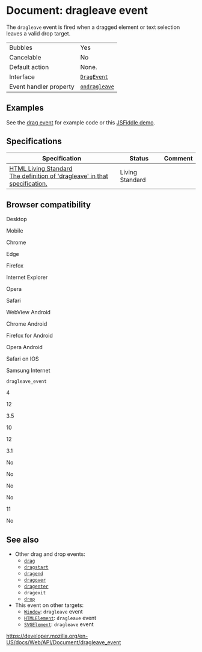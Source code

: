 # Document: dragleave event

The `dragleave` event is fired when a dragged element or text selection leaves a valid drop target.

<table><tbody><tr class="odd"><td>Bubbles</td><td>Yes</td></tr><tr class="even"><td>Cancelable</td><td>No</td></tr><tr class="odd"><td>Default action</td><td>None.</td></tr><tr class="even"><td>Interface</td><td><a href="../dragevent"><code>DragEvent</code></a></td></tr><tr class="odd"><td>Event handler property</td><td><a href="../globaleventhandlers/ondragleave"><code>ondragleave</code></a></td></tr></tbody></table>

## Examples

See the [drag event](drag_event) for example code or this [JSFiddle demo](https://jsfiddle.net/zfnj5rv4/).

## Specifications

<table><thead><tr class="header"><th>Specification</th><th>Status</th><th>Comment</th></tr></thead><tbody><tr class="odd"><td><a href="https://html.spec.whatwg.org/multipage/interaction.html#dndevents">HTML Living Standard<br />
<span class="small">The definition of 'dragleave' in that specification.</span></a></td><td><span class="spec-living">Living Standard</span></td><td></td></tr></tbody></table>

## Browser compatibility

Desktop

Mobile

Chrome

Edge

Firefox

Internet Explorer

Opera

Safari

WebView Android

Chrome Android

Firefox for Android

Opera Android

Safari on IOS

Samsung Internet

`dragleave_event`

4

12

3.5

10

12

3.1

No

No

No

No

11

No

## See also

- Other drag and drop events:
  - [`drag`](drag_event)
  - [`dragstart`](dragstart_event)
  - [`dragend`](dragend_event)
  - [`dragover`](dragover_event)
  - [`dragenter`](dragenter_event)
  - <span class="page-not-created">`dragexit`</span>
  - [`drop`](drop_event)
- This event on other targets:
  - [`Window`](../window): <span class="page-not-created">`dragleave`</span> event
  - [`HTMLElement`](../htmlelement): <span class="page-not-created">`dragleave`</span> event
  - [`SVGElement`](../svgelement): <span class="page-not-created">`dragleave`</span> event

<a href="https://developer.mozilla.org/en-US/docs/Web/API/Document/dragleave_event" class="_attribution-link">https://developer.mozilla.org/en-US/docs/Web/API/Document/dragleave_event</a>
